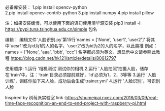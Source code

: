 必备库安装：
1.pip install opencv-python<br>
2.pip install opencv-contrib-python
3.pip install numpy
4.pip install pillow


注：如果安装缓慢，可以使用下面的语句使用清华源安装
pip3 install -i https://pypi.tuna.tsinghua.edu.cn/simple 包名



编辑：
编辑文件'人脸识别.py'第15行'names = ['None', 'user1', 'user2']'
将其中'uesr1'改为id为1的人的名字，'user2'改为id为2的人的名字，以此类推
例如：
names = ['None', 'aaa', 'bbb', 'ccc']
名字都必须为英文，想显示中文请参照此教程
https://blog.csdn.net/hk121/article/details/80612797

使用顺序:
1.运行 '相机测试'测试你的相机
2.运行 '人脸拍照'拍摄人脸，储存在'train'中。注：‘train’目录必须提前建好，‘id’必须为1，2，3等等
3.运行 '人脸训练'，训练你拍下来人脸，成功后会生成'trainer.yml'
4.运行 '人脸识别'，可识别人脸


Inspired by 树莓派实验室 link :https://shumeipai.nxez.com/2018/03/09/real-time-face-recognition-an-end-to-end-project-with-raspberry-pi.html

